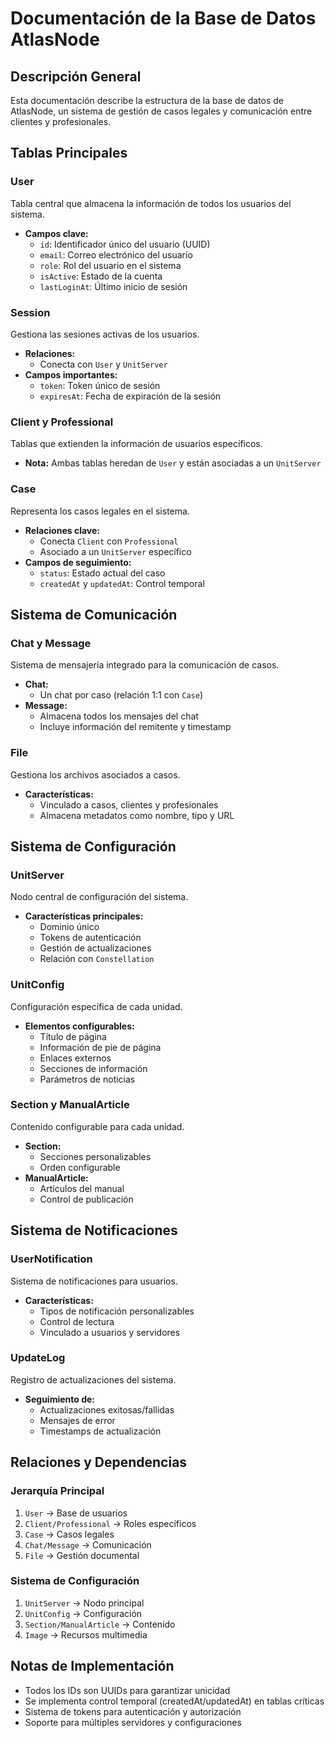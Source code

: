 # Documentación de la Base de Datos AtlasNode

## Descripción General
Esta documentación describe la estructura de la base de datos de AtlasNode, un sistema de gestión de casos legales y comunicación entre clientes y profesionales.

## Tablas Principales

### User
Tabla central que almacena la información de todos los usuarios del sistema.
- **Campos clave:**
  - `id`: Identificador único del usuario (UUID)
  - `email`: Correo electrónico del usuario
  - `role`: Rol del usuario en el sistema
  - `isActive`: Estado de la cuenta
  - `lastLoginAt`: Último inicio de sesión

### Session
Gestiona las sesiones activas de los usuarios.
- **Relaciones:**
  - Conecta con `User` y `UnitServer`
- **Campos importantes:**
  - `token`: Token único de sesión
  - `expiresAt`: Fecha de expiración de la sesión

### Client y Professional
Tablas que extienden la información de usuarios específicos.
- **Nota:** Ambas tablas heredan de `User` y están asociadas a un `UnitServer`

### Case
Representa los casos legales en el sistema.
- **Relaciones clave:**
  - Conecta `Client` con `Professional`
  - Asociado a un `UnitServer` específico
- **Campos de seguimiento:**
  - `status`: Estado actual del caso
  - `createdAt` y `updatedAt`: Control temporal

## Sistema de Comunicación

### Chat y Message
Sistema de mensajería integrado para la comunicación de casos.
- **Chat:**
  - Un chat por caso (relación 1:1 con `Case`)
- **Message:**
  - Almacena todos los mensajes del chat
  - Incluye información del remitente y timestamp

### File
Gestiona los archivos asociados a casos.
- **Características:**
  - Vinculado a casos, clientes y profesionales
  - Almacena metadatos como nombre, tipo y URL

## Sistema de Configuración

### UnitServer
Nodo central de configuración del sistema.
- **Características principales:**
  - Dominio único
  - Tokens de autenticación
  - Gestión de actualizaciones
  - Relación con `Constellation`

### UnitConfig
Configuración específica de cada unidad.
- **Elementos configurables:**
  - Título de página
  - Información de pie de página
  - Enlaces externos
  - Secciones de información
  - Parámetros de noticias

### Section y ManualArticle
Contenido configurable para cada unidad.
- **Section:**
  - Secciones personalizables
  - Orden configurable
- **ManualArticle:**
  - Artículos del manual
  - Control de publicación

## Sistema de Notificaciones

### UserNotification
Sistema de notificaciones para usuarios.
- **Características:**
  - Tipos de notificación personalizables
  - Control de lectura
  - Vinculado a usuarios y servidores

### UpdateLog
Registro de actualizaciones del sistema.
- **Seguimiento de:**
  - Actualizaciones exitosas/fallidas
  - Mensajes de error
  - Timestamps de actualización

## Relaciones y Dependencias

### Jerarquía Principal
1. `User` → Base de usuarios
2. `Client/Professional` → Roles específicos
3. `Case` → Casos legales
4. `Chat/Message` → Comunicación
5. `File` → Gestión documental

### Sistema de Configuración
1. `UnitServer` → Nodo principal
2. `UnitConfig` → Configuración
3. `Section/ManualArticle` → Contenido
4. `Image` → Recursos multimedia

## Notas de Implementación
- Todos los IDs son UUIDs para garantizar unicidad
- Se implementa control temporal (createdAt/updatedAt) en tablas críticas
- Sistema de tokens para autenticación y autorización
- Soporte para múltiples servidores y configuraciones 